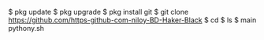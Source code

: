 $ pkg update
$ pkg upgrade
$ pkg install git
$ git clone https://github.com/https-github-com-niloy-BD-Haker-Black
$ cd
$ ls
$ main pythony.sh
